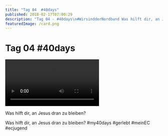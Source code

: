 ```yaml
---
title: "Tag 04  #40days"
published: 2018-02-17T07:00:29
description: "Tag 04 - #40days\n#WirsindderNordbund Was hilft dir, an Jesus dran zu bleiben? #my40days #gerlebt #meinEC #ecjugend"
featuredImage: /card.png
---
```


# Tag 04  #40days



<video preload="metadata" controls="controls"><source type="video/mp4" src="/old/40DAYS_02-17_UP-tag-04_video-1.mp4"><a href="/old/40DAYS_02-17_UP-tag-04_video-1.mp4">https://www.ec-nordbund.de/wp-content/uploads/40DAYS_02-17_UP-tag-04_video-1.mp4</a></video>

Was hilft dir, an Jesus dran zu bleiben?

Was hilft dir, an Jesus dran zu bleiben? #my40days #gerlebt #meinEC #ecjugend